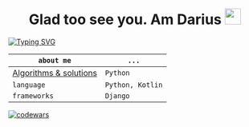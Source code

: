 <h1 align="center"> Glad too see you. Am Darius </a> 
<img src="https://github.com/goforbg/telegram-emoji-gifs/blob/master/thunder.gif" height="32"/></h1>
<a href="https://git.io/typing-svg"><img src="https://readme-typing-svg.herokuapp.com?font=Fira+Code&weight=500&duration=4000&pause=500&color=58B9F7&width=453&lines=-python++%5B+django%2C+flask+%5D+dev;Computer+science+student" alt="Typing SVG" /></a>

`about me` | `...`
--- | --- 
[Algorithms & solutions](https://github.com/danissimoae/Algorithms-contests-cheat-sheets)| `Python`
`language` | `Python, Kotlin`
`frameworks` | `Django`

[![codewars](https://www.codewars.com/users/dar1usss/badges/large)](https://www.codewars.com/users/username)
